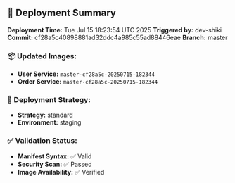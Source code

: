 ## 🚀 Deployment Summary

**Deployment Time:** Tue Jul 15 18:23:54 UTC 2025
**Triggered by:** dev-shiki
**Commit:** cf28a5c40898881ad32ddc4a985c55ad88446eae
**Branch:** master

### 📦 Updated Images:
- **User Service:** `master-cf28a5c-20250715-182344`
- **Order Service:** `master-cf28a5c-20250715-182344`

### 🎯 Deployment Strategy:
- **Strategy:** standard
- **Environment:** staging

### ✅ Validation Status:
- **Manifest Syntax:** ✅ Valid
- **Security Scan:** ✅ Passed
- **Image Availability:** ✅ Verified
